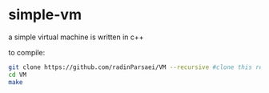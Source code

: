 # simple-vm
a simple virtual machine is written in c++

to compile:
```bash
git clone https://github.com/radinParsaei/VM --recursive #clone this repository
cd VM
make
```
